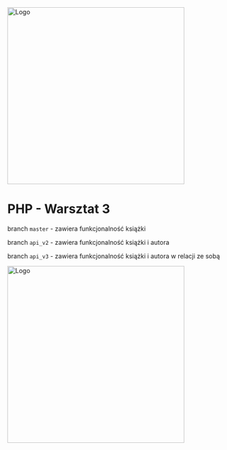 <img alt="Logo" src="http://coderslab.pl/svg/logo-coderslab.svg" width="400">

# PHP - Warsztat 3

branch `master` - zawiera funkcjonalność książki

branch `api_v2` - zawiera funkcjonalność książki i autora

branch `api_v3` - zawiera funkcjonalność książki i autora w relacji ze sobą

<img alt="Logo" src="http://coderslab.pl/wp-content/themes/coderslab/svg/logo-coderslab.svg" width="400">
